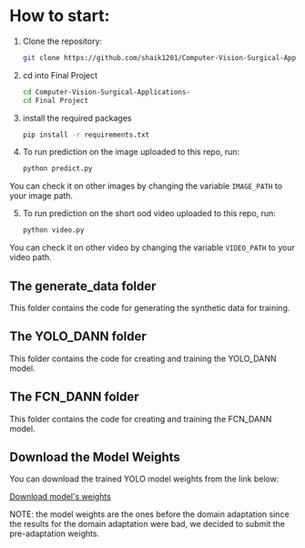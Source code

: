 # How to start:

1. Clone the repository:
   ```sh
   git clone https://github.com/shaik1201/Computer-Vision-Surgical-Applications-.git

2. cd into Final Project
    ```sh
    cd Computer-Vision-Surgical-Applications-
    cd Final Project

3. install the required packages
    ```sh
    pip install -r requirements.txt

4. To run prediction on the image uploaded to this repo, run:
    ```sh
    python predict.py

You can check it on other images by changing the variable `IMAGE_PATH` to your image path.

5. To run prediction on the short ood video uploaded to this repo, run:

    ```sh
    python video.py

You can check it on other video by changing the variable `VIDEO_PATH` to your video path.

## The generate_data folder
This folder contains the code for generating the synthetic data for training.

## The YOLO_DANN folder
This folder contains the code for creating and training the YOLO_DANN model.

## The FCN_DANN folder
This folder contains the code for creating and training the FCN_DANN model.

## Download the Model Weights

You can download the trained YOLO model weights from the link below:

[Download model's weights](https://github.com/shaik1201/Computer-Vision-Surgical-Applications-/blob/main/Final%20Project/models_weights/exp3_try4.pt)

NOTE: the model weights are the ones before the domain adaptation since the results for the domain adaptation were bad, we decided to submit the pre-adaptation weights.